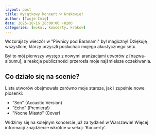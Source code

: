 ```yaml
---
layout: post
title: Wyjątkowy koncert w Krakowie!
author: [Twoje Imię]
date: 2025-10-16 20:00:00 +0200
categories: [wokal, koncerty, krakow]
---
```


Wczorajszy wieczór w "Piwnicy pod Baranami" był magiczny! Dziękuję wszystkim, którzy przyszli posłuchać mojego akustycznego setu.

Był to mój pierwszy występ z nowymi aranżacjami utworów z [nazwa-albumu], a reakcja publiczności przerosła moje najśmielsze oczekiwania.

## Co działo się na scenie?

Lista utworów obejmowała zarówno moje starsze, jak i zupełnie nowe piosenki:
* "Sen" (Acoustic Version)
* "Echo" (Premiera!)
* "Nocne Miasto" (Cover)

Widzimy się na kolejnym koncercie już za tydzień w Warszawie! Więcej informacji znajdziecie wkrótce w sekcji 'Koncerty'.